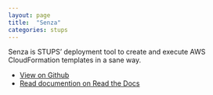 ```yaml
---
layout: page
title:  "Senza"
categories: stups
---
```


Senza is STUPS’ deployment tool to create and execute AWS CloudFormation templates in a sane way.

* [View on Github](https://github.com/zalando-stups/senza)
* [Read documention on Read the Docs](https://docs.stups.io/en/latest/components/senza.html)
